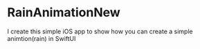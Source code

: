 # RainAnimationNew
I create this simple iOS app to show how you can create a simple animtion(rain) in SwiftUI
